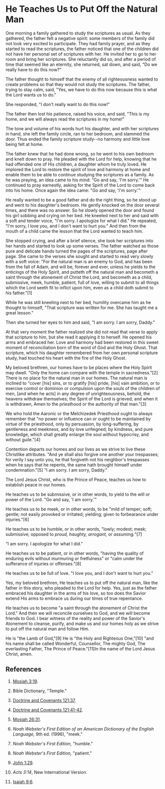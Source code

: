 # He Teaches Us to Put Off the Natural Man

One morning a family gathered to study the scriptures as usual. As they
gathered, the father felt a negative spirit: some members of the family did
not look very excited to participate. They had family prayer, and as they
started to read the scriptures, the father noticed that one of the children
did not have her personal set of scriptures with her. He invited her to go to
her room and bring her scriptures. She reluctantly did so, and after a period
of time that seemed like an eternity, she returned, sat down, and said, "Do we
really have to do this now?"

The father thought to himself that the enemy of all righteousness wanted to
create problems so that they would not study the scriptures. The father,
trying to stay calm, said, "Yes, we have to do this now because this is what
the Lord wants us to do."

She responded, "I don't really want to do this now!"

The father then lost his patience, raised his voice, and said, "This is my
home, and we will always read the scriptures in my home!"

The tone and volume of his words hurt his daughter, and with her scriptures in
hand, she left the family circle, ran to her bedroom, and slammed the door.
Thus ended the family scripture study--no harmony and little love being felt
at home.

The father knew that he had done wrong, so he went to his own bedroom and
knelt down to pray. He pleaded with the Lord for help, knowing that he had
offended one of His children, a daughter whom he truly loved. He implored the
Lord to restore the spirit of love and harmony at home and enable them to be
able to continue studying the scriptures as a family. As he was praying, an
idea came to his mind: "Go and say, 'I'm sorry.'" He continued to pray
earnestly, asking for the Spirit of the Lord to come back into his home. Once
again the idea came: "Go and say, 'I'm sorry.'"

He really wanted to be a good father and do the right thing, so he stood up
and went to his daughter's bedroom. He gently knocked on the door several
times, and there was no answer. So he slowly opened the door and found his
girl sobbing and crying on her bed. He kneeled next to her and said with a
soft and tender voice, "I'm sorry. I apologize for what I did." He repeated,
"I'm sorry, I love you, and I don't want to hurt you." And then from the mouth
of a child came the lesson that the Lord wanted to teach him.

She stopped crying, and after a brief silence, she took her scriptures into
her hands and started to look up some verses. The father watched as those pure
and delicate hands turned the pages of the scriptures, page after page. She
came to the verses she sought and started to read very slowly with a soft
voice: "For the natural man is an enemy to God, and has been from the fall of
Adam, and will be, forever and ever, unless he yields to the enticings of the
Holy Spirit, and putteth off the natural man and becometh a saint through the
atonement of Christ the Lord, and becometh as a child, submissive, meek,
humble, patient, full of love, willing to submit to all things which the Lord
seeth fit to inflict upon him, even as a child doth submit to his father."[1]

While he was still kneeling next to her bed, humility overcame him as he
thought to himself, "That scripture was written for me. She has taught me a
great lesson."

Then she turned her eyes to him and said, "I am sorry. I am sorry, Daddy."

At that very moment the father realized she did not read that verse to apply
that scripture to him, but she read it applying it to herself. He opened his
arms and embraced her. Love and harmony had been restored in this sweet moment
of reconciliation born of the word of God and the Holy Ghost. That scripture,
which his daughter remembered from her own personal scripture study, had
touched his heart with the fire of the Holy Ghost.

My beloved brethren, our homes have to be places where the Holy Spirit may
dwell. "Only the home can compare with the temple in sacredness."[2] There is
no place for the natural man in our homes. The natural man is inclined to
"cover [his] sins, or to gratify [his] pride, [his] vain ambition, or to
exercise control or dominion or compulsion upon the souls of the children of
men, [and when he acts] in any degree of unrighteousness, behold, the heavens
withdraw themselves; the Spirit of the Lord is grieved; and when it is
withdrawn, Amen to the priesthood or the authority of that man."[3]

We who hold the Aaronic or the Melchizedek Priesthood ought to always remember
that "no power or influence can or ought to be maintained by virtue of the
priesthood, only by persuasion, by long-suffering, by gentleness and meekness,
and by love unfeigned; by kindness, and pure knowledge, which shall greatly
enlarge the soul without hypocrisy, and without guile."[4]

Contention departs our homes and our lives as we strive to live these
Christlike attributes. "And ye shall also forgive one another your trespasses;
for verily I say unto you, he that forgiveth not his neighbor's trespasses
when he says that he repents, the same hath brought himself under
condemnation."[5] "I am sorry. I am sorry, Daddy."

The Lord Jesus Christ, who is the Prince of Peace, teaches us how to establish
peace in our homes.

He teaches us to be submissive, or in other words, to yield to the will or
power of the Lord. "Go and say, 'I am sorry.'"

He teaches us to be meek, or in other words, to be "mild of temper; soft;
gentle; not easily provoked or irritated; yielding; given to forbearance under
injuries."[6]

He teaches us to be humble, or in other words, "lowly; modest; meek;
submissive; opposed to _proud, haughty, arrogant,_ or _assuming._"[7]

"I am sorry. I apologize for what I did."

He teaches us to be patient, or in other words, "having the quality of
enduring evils without murmuring or fretfulness" or "calm under the sufferance
of injuries or offenses."[8]

He teaches us to be full of love. "I love you, and I don't want to hurt you."

Yes, my beloved brethren, He teaches us to put off the natural man, like the
father in this story, who pleaded to the Lord for help. Yes, just as the
father embraced his daughter in the arms of his love, so too does the Savior
extend His arms to embrace us during our times of true repentance.

He teaches us to become "a saint through the atonement of Christ the Lord."
And then we will reconcile ourselves to God, and we will become friends to
God. I bear witness of the reality and power of the Savior's Atonement to
cleanse, purify, and make us and our homes holy as we strive to put off the
natural man and follow Him.

He is "the Lamb of God,"[9] He is "the Holy and Righteous One,"[10] "and his
name shall be called Wonderful, Counsellor, The mighty God, The everlasting
Father, The Prince of Peace."[11]In the name of the Lord Jesus Christ, amen.

## References

  1. [Mosiah 3:19](https://www.lds.org/scriptures/bofm/mosiah/3.19?lang=eng#18).

  2. Bible Dictionary, "Temple."

  3. [Doctrine and Covenants 121:37](https://www.lds.org/scriptures/dc-testament/dc/121.37?lang=eng#36).

  4. [Doctrine and Covenants 121:41-42](https://www.lds.org/scriptures/dc-testament/dc/121.41-42?lang=eng#40).

  5. [Mosiah 26:31](https://www.lds.org/scriptures/bofm/mosiah/26.31?lang=eng#30).

  6. _Noah Webster's First Edition of an American Dictionary of the English Language,_ 9th ed. (1996), "meek."

  7. _Noah Webster's First Edition,_ "humble."

  8. _Noah Webster's First Edition,_ "patient."

  9. [John 1:29](https://www.lds.org/scriptures/nt/john/1.29?lang=eng#28).

  10. _Acts 3:14_, New International Version.

  11. [Isaiah 9:6](https://www.lds.org/scriptures/ot/isa/9.6?lang=eng#5).

